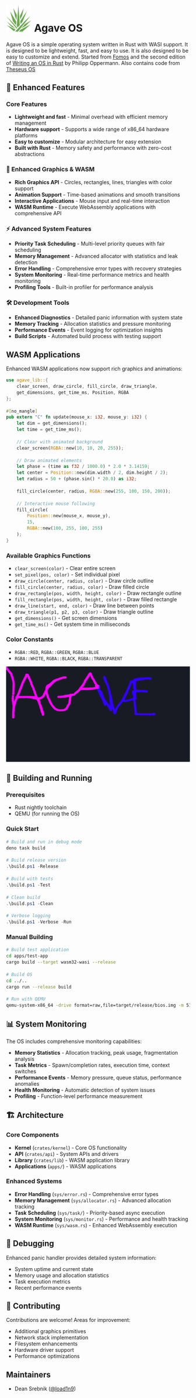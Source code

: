 # <img src="assets/Agave.png" width="70rem" /> Agave OS

Agave OS is a simple operating system written in Rust with WASI support. It is designed to be lightweight, fast, and easy to use. It is also designed to be easy to customize and extend. Started from [Fomos](https://github.com/Ruddle/Fomos) and the second edition of
[Writing an OS in Rust](https://os.phil-opp.com/) by Philipp Oppermann. Also contains code from [Theseus OS](https://github.com/theseus-os/Theseus)

## 🚀 Enhanced Features

### Core Features

- **Lightweight and fast** - Minimal overhead with efficient memory management
- **Hardware support** - Supports a wide range of x86_64 hardware platforms
- **Easy to customize** - Modular architecture for easy extension
- **Built with Rust** - Memory safety and performance with zero-cost abstractions

### 🎨 Enhanced Graphics & WASM

- **Rich Graphics API** - Circles, rectangles, lines, triangles with color support
- **Animation Support** - Time-based animations and smooth transitions
- **Interactive Applications** - Mouse input and real-time interaction
- **WASM Runtime** - Execute WebAssembly applications with comprehensive API

### ⚡ Advanced System Features

- **Priority Task Scheduling** - Multi-level priority queues with fair scheduling
- **Memory Management** - Advanced allocator with statistics and leak detection
- **Error Handling** - Comprehensive error types with recovery strategies
- **System Monitoring** - Real-time performance metrics and health monitoring
- **Profiling Tools** - Built-in profiler for performance analysis

### 🛠️ Development Tools

- **Enhanced Diagnostics** - Detailed panic information with system state
- **Memory Tracking** - Allocation statistics and pressure monitoring
- **Performance Events** - Event logging for optimization insights
- **Build Scripts** - Automated build process with testing support

## WASM Applications

Enhanced WASM applications now support rich graphics and animations:

```rust
use agave_lib::{
    clear_screen, draw_circle, fill_circle, draw_triangle, 
    get_dimensions, get_time_ms, Position, RGBA
};

#[no_mangle]
pub extern "C" fn update(mouse_x: i32, mouse_y: i32) {
    let dim = get_dimensions();
    let time = get_time_ms();
    
    // Clear with animated background
    clear_screen(RGBA::new(10, 10, 20, 255));
    
    // Draw animated elements
    let phase = (time as f32 / 1000.0) * 2.0 * 3.14159;
    let center = Position::new(dim.width / 2, dim.height / 2);
    let radius = 50 + (phase.sin() * 20.0) as i32;
    
    fill_circle(center, radius, RGBA::new(255, 100, 150, 200));
    
    // Interactive mouse following
    fill_circle(
        Position::new(mouse_x, mouse_y),
        15,
        RGBA::new(100, 255, 100, 255)
    );
}
```

### Available Graphics Functions

- `clear_screen(color)` - Clear entire screen
- `set_pixel(pos, color)` - Set individual pixel
- `draw_circle(center, radius, color)` - Draw circle outline
- `fill_circle(center, radius, color)` - Draw filled circle
- `draw_rectangle(pos, width, height, color)` - Draw rectangle outline
- `fill_rectangle(pos, width, height, color)` - Draw filled rectangle
- `draw_line(start, end, color)` - Draw line between points
- `draw_triangle(p1, p2, p3, color)` - Draw triangle outline
- `get_dimensions()` - Get screen dimensions
- `get_time_ms()` - Get system time in milliseconds

### Color Constants

- `RGBA::RED`, `RGBA::GREEN`, `RGBA::BLUE`
- `RGBA::WHITE`, `RGBA::BLACK`, `RGBA::TRANSPARENT`

![Enhanced WASM app with animations](assets/demo.png)

## 🔧 Building and Running

### Prerequisites

- Rust nightly toolchain
- QEMU (for running the OS)

### Quick Start

```powershell
# Build and run in debug mode
deno task build

# Build release version
.\build.ps1 -Release

# Build with tests
.\build.ps1 -Test

# Clean build
.\build.ps1 -Clean

# Verbose logging
.\build.ps1 -Verbose -Run
```

### Manual Building

```bash
# Build test application
cd apps/test-app
cargo build --target wasm32-wasi --release

# Build OS
cd ../..
cargo run --release build

# Run with QEMU
qemu-system-x86_64 -drive format=raw,file=target/release/bios.img -m 512M
```

## 📊 System Monitoring

The OS includes comprehensive monitoring capabilities:

- **Memory Statistics** - Allocation tracking, peak usage, fragmentation analysis
- **Task Metrics** - Spawn/completion rates, execution time, context switches
- **Performance Events** - Memory pressure, queue status, performance anomalies
- **Health Monitoring** - Automatic detection of system issues
- **Profiling** - Function-level performance measurement

## 🏗️ Architecture

### Core Components

- **Kernel** (`crates/kernel`) - Core OS functionality
- **API** (`crates/api`) - System APIs and drivers
- **Library** (`crates/lib`) - WASM application library
- **Applications** (`apps/`) - WASM applications

### Enhanced Systems

- **Error Handling** (`sys/error.rs`) - Comprehensive error types
- **Memory Management** (`sys/allocator.rs`) - Advanced allocation tracking
- **Task Scheduling** (`sys/task/`) - Priority-based async execution
- **System Monitoring** (`sys/monitor.rs`) - Performance and health tracking
- **WASM Runtime** (`sys/wasm.rs`) - Enhanced WebAssembly execution

## 🐛 Debugging

Enhanced panic handler provides detailed system information:

- System uptime and current state
- Memory usage and allocation statistics
- Task execution metrics
- Recent performance events

## 🤝 Contributing

Contributions are welcome! Areas for improvement:

- Additional graphics primitives
- Network stack implementation
- Filesystem enhancements
- Hardware driver support
- Performance optimizations

## Maintainers

- Dean Srebnik ([@load1n9](https://github.com/load1n9))
